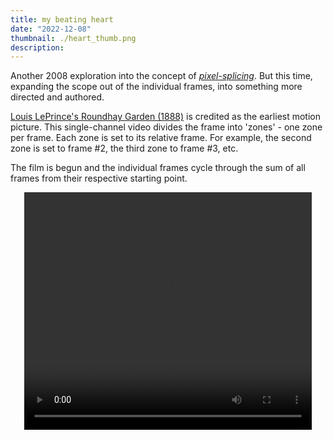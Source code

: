 ```yaml
---
title: my beating heart
date: "2022-12-08"
thumbnail: ./heart_thumb.png
description:
---
```


Another 2008 exploration into the concept of [_pixel-splicing_](https://github.com/oliver-nowak/pixel_splicer "https://github.com/oliver-nowak/pixel_splicer"). But this time, expanding the scope out of the individual frames, into something more directed and authored.

[Louis LePrince's Roundhay Garden (1888)](https://en.wikipedia.org/wiki/Roundhay_Garden_Scene "https://en.wikipedia.org/wiki/Roundhay_Garden_Scene") is credited as the earliest motion picture. This single-channel video divides the frame into 'zones' - one zone per frame. Each zone is set to its relative frame. For example, the second zone is set to frame #2, the third zone to frame #3, etc.

The film is begun and the individual frames cycle through the sum of all frames from their respective starting point.

<div style="text-align: center">
<video id='_video_container' width='460' height='380' controls autoplay loop>>
    <source src="./heart.iphone.mp4" type="video/mp4">
    <source src="./heart.theora.ogv" type="video/ogg">
    <source src="./heart.webmvp8.webm" type="video/webm">
</video>
</div>

